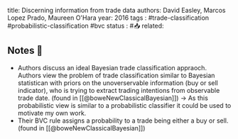 
title: Discerning information from trade data
authors: David Easley, Marcos Lopez Prado, Maureen O'Hara
year: 2016
tags : #trade-classification #probabilistic-classification #bvc
status : #📥
related:


## Notes 📍
- Authors discuss an ideal Bayesian trade classification appraoch. Authors view the problem of trade classification similar to Bayesian statistican with priors on the unoverservable information (buy or sell indicator), who is trying to extract trading intentions from observable trade date. (found in [[@boweNewClassicalBayesian]]) -> As this probabilistic view is similar to a probabilistic classifier it could be used to motivate my own work.
- Their BVC rule assigns a probability to a trade being either a buy or sell. (found in [[@boweNewClassicalBayesian]])
